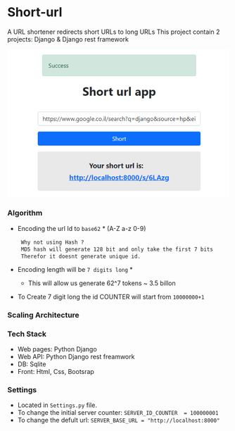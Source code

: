 # Short-url
A URL shortener redirects short URLs to long URLs
This project contain 2 projects: Django & Django rest framework 


![pici](https://github.com/aviv-b/short-url/blob/main/screenshots/success.PNG)

### Algorithm 
 - Encoding the url Id to `base62` * (A-Z a-z 0-9)
 
        Why not using Hash ? 
        MD5 hash will generate 128 bit and only take the first 7 bits 
        Therefor it doesnt generate unique id. 
 - Encoding length will be `7 digits long` *
    -  This will allow us generate 62^7 tokens ~ 3.5 billon  
 - To Create 7 digit long the id COUNTER will start from `10000000+1`  
 

### Scaling Architecture 


### Tech Stack 
- Web pages: Python Django 
- Web API: Python Django rest freamwork 
- DB: Sqlite 
- Front: Html, Css, Bootsrap

### Settings
- Located in `Settings.py` file.
- To change the initial server counter: `SERVER_ID_COUNTER  = 100000001`
- To change the defult url: `SERVER_BASE_URL = "http://localhost:8000"`
